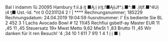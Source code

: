 Bal l indamm 1ü 20095 Hambury f:ií.ặ ịţ ■Ą:ị ịrịţ.f■ĄiịJf^.ị.■^:■ .ịíţíf.■^4Uị ị4 ţ■ Ust.-Id. *nt 0 Ö231Í124 2 ! | **** Rechnungsnummer; 185229 Rechnungsdatum: 24.04.2019 19:04:59 ňusrutnummer: I' Es bediente Sie BL 2 452 3 1 Lachs Avocado Bowl # 12 11(45 Rechfiui gsbetf-ay Master EUR 11 ,45 11 ,45 Steuersatz 19» Mwst Metto 9,62 MwSt 1 ,83 Brutto 11 ,45 Wir danken für ït ren Besuch! '4 ;34 10 1 611 7 91) 1 4 1 ị ị ■ ị